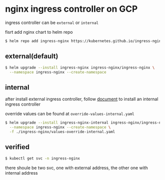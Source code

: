# nginx ingress controller on GCP

ingress controller can be `external` or `internal`

fisrt add nginx chart to helm repo

```bash
$ helm repo add ingress-nginx https://kubernetes.github.io/ingress-nginx 
```

## external(default)

```bash
$ helm upgrade --install ingress-nginx ingress-nginx/ingress-nginx \
  --namespace ingress-nginx --create-namespace
```

## internal 

after install external ingress controller, follow [document](https://kubernetes.github.io/ingress-nginx/user-guide/multiple-ingress/) to install an internal ingress controller

override values can be found at `override-values-internal.yaml`

```bash
$ helm upgrade --install ingress-nginx-internal ingress-nginx/ingress-nginx \
  --namespace ingress-nginx --create-namespace \
  -f ./ingress-nginx/values-override-internal.yaml
```

## verified

```bash
$ kubectl get svc -n ingress-nginx
```

there shoule be two svc, one with external address, the other one with internal address